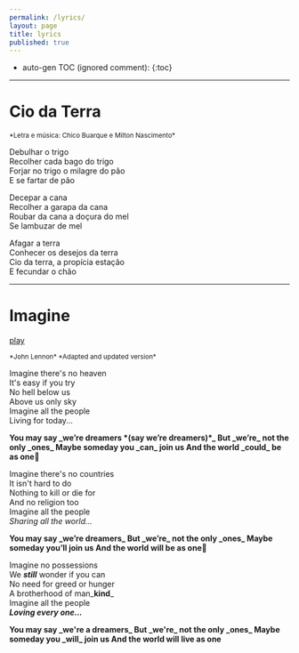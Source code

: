 ```yaml
---
permalink: /lyrics/
layout: page
title: lyrics
published: true
---
```



* auto-gen TOC (ignored comment):
{:toc}

---

# Cio da Terra

<small>
*Letra e música: Chico Buarque e Milton Nascimento*  
</small>

Debulhar o trigo  
Recolher cada bago do trigo  
Forjar no trigo o milagre do pão  
E se fartar de pão  

Decepar a cana  
Recolher a garapa da cana  
Roubar da cana a doçura do mel  
Se lambuzar de mel  

Afagar a terra  
Conhecer os desejos da terra  
Cio da terra, a propícia estação  
E fecundar o chão  

---

# Imagine
[play](https://www.youtube.com/watch?v=DVg2EJvvlF8)

<small>
*John Lennon*  
*Adapted and updated version*  
</small>

Imagine there's no heaven  
It's easy if you try  
No hell below us  
Above us only sky  
Imagine all the people  
Living for today...  

<b>
You may say _we’re dreamers *(say we’re dreamers)*_  
But _we’re_ not the only _ones_  
Maybe someday you _can_ join us  
And the world _could_ be as one  
</b>

Imagine there's no countries  
It isn't hard to do  
Nothing to kill or die for  
And no religion too  
Imagine all the people  
_Sharing all the world..._  

<b>
You may say _we’re dreamers_  
But _we’re_ not the only _ones_  
Maybe someday you’ll join us  
And the world will be as one  
</b>

Imagine no possessions  
We _**still**_ wonder if you can  
No need for greed or hunger  
A brotherhood of man_**kind**_  
Imagine all the people  
***Loving every one...***  

<b>
You may say _we're a dreamers_  
But _we're_ not the only _ones_  
Maybe someday you _will_ join us  
And the world will live as one  
</b>
